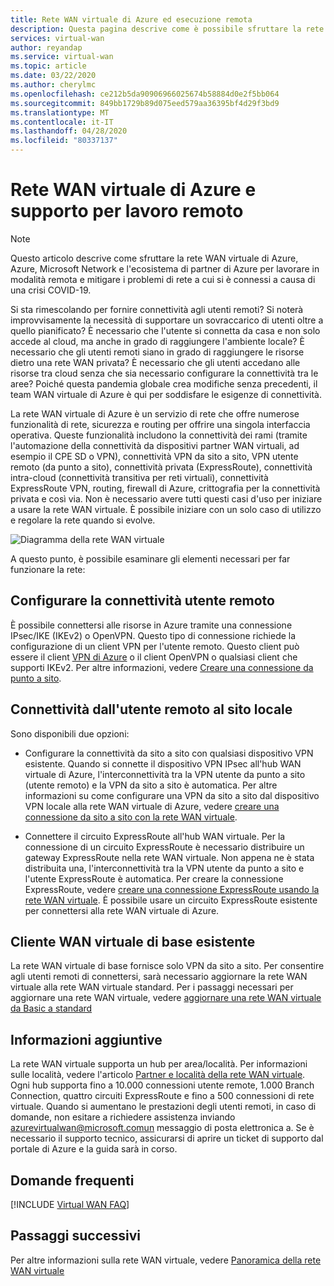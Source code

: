 ```yaml
---
title: Rete WAN virtuale di Azure ed esecuzione remota
description: Questa pagina descrive come è possibile sfruttare la rete WAN virtuale di Azure per abilitare l'uso in remoto a causa della pandemia COVID-19.
services: virtual-wan
author: reyandap
ms.service: virtual-wan
ms.topic: article
ms.date: 03/22/2020
ms.author: cherylmc
ms.openlocfilehash: ce212b5da90906966025674b58884d0e2f5bb064
ms.sourcegitcommit: 849bb1729b89d075eed579aa36395bf4d29f3bd9
ms.translationtype: MT
ms.contentlocale: it-IT
ms.lasthandoff: 04/28/2020
ms.locfileid: "80337137"
---
```

# <a name="azure-virtual-wan-and-supporting-remote-work"></a>Rete WAN virtuale di Azure e supporto per lavoro remoto

>[!NOTE]
>Questo articolo descrive come sfruttare la rete WAN virtuale di Azure, Azure, Microsoft Network e l'ecosistema di partner di Azure per lavorare in modalità remota e mitigare i problemi di rete a cui si è connessi a causa di una crisi COVID-19.
>

Si sta rimescolando per fornire connettività agli utenti remoti?
Si noterà improvvisamente la necessità di supportare un sovraccarico di utenti oltre a quello pianificato?
È necessario che l'utente si connetta da casa e non solo accede al cloud, ma anche in grado di raggiungere l'ambiente locale?
È necessario che gli utenti remoti siano in grado di raggiungere le risorse dietro una rete WAN privata?
È necessario che gli utenti accedano alle risorse tra cloud senza che sia necessario configurare la connettività tra le aree?
Poiché questa pandemia globale crea modifiche senza precedenti, il team WAN virtuale di Azure è qui per soddisfare le esigenze di connettività.

La rete WAN virtuale di Azure è un servizio di rete che offre numerose funzionalità di rete, sicurezza e routing per offrire una singola interfaccia operativa. Queste funzionalità includono la connettività dei rami (tramite l'automazione della connettività da dispositivi partner WAN virtuali, ad esempio il CPE SD o VPN), connettività VPN da sito a sito, VPN utente remoto (da punto a sito), connettività privata (ExpressRoute), connettività intra-cloud (connettività transitiva per reti virtuali), connettività ExpressRoute VPN, routing, firewall di Azure, crittografia per la connettività privata e così via. Non è necessario avere tutti questi casi d'uso per iniziare a usare la rete WAN virtuale. È possibile iniziare con un solo caso di utilizzo e regolare la rete quando si evolve.

![Diagramma della rete WAN virtuale](./media/virtual-wan-about/virtualwan1.png)

A questo punto, è possibile esaminare gli elementi necessari per far funzionare la rete:

## <a name="set-up-remote-user-connectivity"></a><a name="connectivity"></a>Configurare la connettività utente remoto

È possibile connettersi alle risorse in Azure tramite una connessione IPsec/IKE (IKEv2) o OpenVPN. Questo tipo di connessione richiede la configurazione di un client VPN per l'utente remoto. Questo client può essere il client [VPN di Azure](https://go.microsoft.com/fwlink/?linkid=2117554) o il client OpenVPN o qualsiasi client che supporti IKEv2. Per altre informazioni, vedere [Creare una connessione da punto a sito](virtual-wan-point-to-site-portal.md).

## <a name="connectivity-from-the-remote-user-to-on-premises"></a><a name="remote user connectivity"></a>Connettività dall'utente remoto al sito locale

Sono disponibili due opzioni:

* Configurare la connettività da sito a sito con qualsiasi dispositivo VPN esistente. Quando si connette il dispositivo VPN IPsec all'hub WAN virtuale di Azure, l'interconnettività tra la VPN utente da punto a sito (utente remoto) e la VPN da sito a sito è automatica. Per altre informazioni su come configurare una VPN da sito a sito dal dispositivo VPN locale alla rete WAN virtuale di Azure, vedere [creare una connessione da sito a sito con la rete WAN virtuale](virtual-wan-site-to-site-portal.md).

* Connettere il circuito ExpressRoute all'hub WAN virtuale. Per la connessione di un circuito ExpressRoute è necessario distribuire un gateway ExpressRoute nella rete WAN virtuale. Non appena ne è stata distribuita una, l'interconnettività tra la VPN utente da punto a sito e l'utente ExpressRoute è automatica. Per creare la connessione ExpressRoute, vedere [creare una connessione ExpressRoute usando la rete WAN virtuale](virtual-wan-expressroute-portal.md). È possibile usare un circuito ExpressRoute esistente per connettersi alla rete WAN virtuale di Azure.

## <a name="existing-basic-virtual-wan-customer"></a><a name="basic vWAN"></a>Cliente WAN virtuale di base esistente

La rete WAN virtuale di base fornisce solo VPN da sito a sito. Per consentire agli utenti remoti di connettersi, sarà necessario aggiornare la rete WAN virtuale alla rete WAN virtuale standard. Per i passaggi necessari per aggiornare una rete WAN virtuale, vedere [aggiornare una rete WAN virtuale da Basic a standard](upgrade-virtual-wan.md)

## <a name="additional-information"></a><a name="other considerations"></a>Informazioni aggiuntive

La rete WAN virtuale supporta un hub per area/località. Per informazioni sulle località, vedere l'articolo [Partner e località della rete WAN virtuale](virtual-wan-locations-partners.md). Ogni hub supporta fino a 10.000 connessioni utente remote, 1.000 Branch Connection, quattro circuiti ExpressRoute e fino a 500 connessioni di rete virtuale. Quando si aumentano le prestazioni degli utenti remoti, in caso di domande, non esitare a richiedere assistenza inviando azurevirtualwan@microsoft.comun messaggio di posta elettronica a. Se è necessario il supporto tecnico, assicurarsi di aprire un ticket di supporto dal portale di Azure e la guida sarà in corso.

## <a name="faq"></a><a name="faq"></a>Domande frequenti

[!INCLUDE [Virtual WAN FAQ](../../includes/virtual-wan-faq-include.md)]

## <a name="next-steps"></a>Passaggi successivi

Per altre informazioni sulla rete WAN virtuale, vedere [Panoramica della rete WAN virtuale](virtual-wan-about.md)